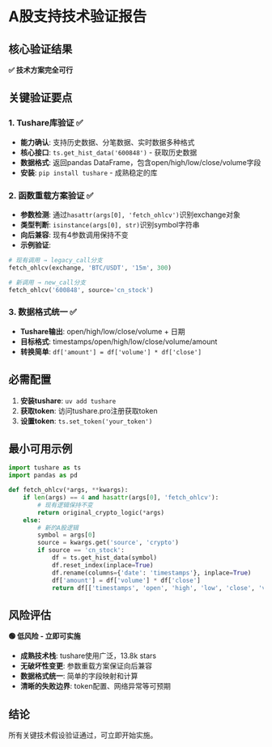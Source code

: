 # A股支持技术验证报告

## 核心验证结果
**✅ 技术方案完全可行**

## 关键验证要点

### 1. Tushare库验证 ✅
- **能力确认**: 支持历史数据、分笔数据、实时数据多种格式
- **核心接口**: `ts.get_hist_data('600848')` - 获取历史数据
- **数据格式**: 返回pandas DataFrame，包含open/high/low/close/volume字段
- **安装**: `pip install tushare` - 成熟稳定的库

### 2. 函数重载方案验证 ✅  
- **参数检测**: 通过`hasattr(args[0], 'fetch_ohlcv')`识别exchange对象
- **类型判断**: `isinstance(args[0], str)`识别symbol字符串
- **向后兼容**: 现有4参数调用保持不变
- **示例验证**: 
```python
# 现有调用 → legacy_call分支
fetch_ohlcv(exchange, 'BTC/USDT', '15m', 300)

# 新调用 → new_call分支  
fetch_ohlcv('600848', source='cn_stock')
```

### 3. 数据格式统一 ✅
- **Tushare输出**: open/high/low/close/volume + 日期
- **目标格式**: timestamps/open/high/low/close/volume/amount  
- **转换简单**: `df['amount'] = df['volume'] * df['close']`

## 必需配置
1. **安装tushare**: `uv add tushare`
2. **获取token**: 访问tushare.pro注册获取token
3. **设置token**: `ts.set_token('your_token')`

## 最小可用示例
```python
import tushare as ts
import pandas as pd

def fetch_ohlcv(*args, **kwargs):
    if len(args) == 4 and hasattr(args[0], 'fetch_ohlcv'):
        # 现有逻辑保持不变
        return original_crypto_logic(*args)
    else:
        # 新的A股逻辑
        symbol = args[0]
        source = kwargs.get('source', 'crypto')
        if source == 'cn_stock':
            df = ts.get_hist_data(symbol)
            df.reset_index(inplace=True)
            df.rename(columns={'date': 'timestamps'}, inplace=True)
            df['amount'] = df['volume'] * df['close']
            return df[['timestamps', 'open', 'high', 'low', 'close', 'volume', 'amount']]
```

## 风险评估
**🟢 低风险 - 立即可实施**

- **成熟技术栈**: tushare使用广泛，13.8k stars
- **无破坏性变更**: 参数重载方案保证向后兼容
- **数据格式统一**: 简单的字段映射和计算
- **清晰的失败边界**: token配置、网络异常等可预期

## 结论
所有关键技术假设验证通过，可立即开始实施。